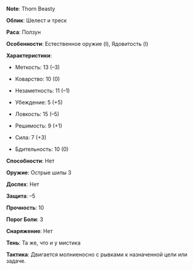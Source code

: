 **Note**: Thorn Beasty

**Облик**: Шелест и треск  

**Раса**: Ползун  

**Особенности**: Естественное оружие (I), Ядовитость (I)  

**Характеристики**:

- Меткость: 13 (–3)

- Коварство: 10 (0)

- Незаметность: 11 (–1)

- Убеждение: 5 (+5)

- Ловкость: 15 (–5)

- Решимость: 9 (+1)

- Сила: 7 (+3)

- Бдительность: 10 (0)

  

**Способности**: Нет  

**Оружие**: Острые шипы 3  

**Доспех**: Нет  

**Защита**: –5  

**Прочность**: 10  

**Порог Боли**: 3  

**Снаряжение**: Нет  

**Тень**: Та же, что и у мистика  

**Тактика**: Двигается молниеносно с рывками к назначенной цели или задаче.